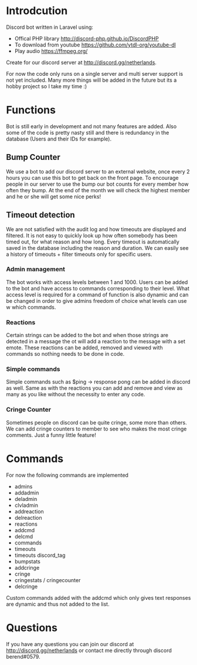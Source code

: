 # Introdcution
Discord bot written in Laravel using:
* Offical PHP library http://discord-php.github.io/DiscordPHP
* To download from youtube https://github.com/ytdl-org/youtube-dl
* Play audio https://ffmpeg.org/

Create for our discord server at http://discord.gg/netherlands.

For now the code only runs on a single server and multi server support 
is not yet included. Many more things will be added in the future but 
its a hobby project so I take my time :)

# Functions
Bot is still early in development and not many features are added. 
Also some of the code is pretty nasty still and there is redundancy in
the database (Users and their IDs for example). 

## Bump Counter
We use a bot to add our discord server to an external website, once every
2 hours you can use this bot to get back on the front page. To encourage
people in our server to use the bump our bot counts for every member how often
they bump. At the end of the month we will check the highest member and he
or she will get some nice perks!

## Timeout detection
We are not satisfied with the audit log and how timeouts are displayed and
filtered. It is not easy to quickly look up how often somebody has been timed
out, for what reason and how long. Every timeout is automatically saved
in the database including the reason and duration. We can easily see a history
of timeouts + filter timeouts only for specific users.

### Admin management
The bot works with access levels between 1 and 1000. Users can be added to
the bot and have access to commands corresponding to their level. What 
access level is required for a command of function is also dynamic and can 
be changed in order to give admins freedom of choice what levels can use w
which commands.

### Reactions
Certain strings can be added to the bot and when those strings are detected
in a message the ot will add a reaction to the message with a set emote. These
reactions can be added, removed and viewed with commands so nothing needs to be
done in code.

### Simple commands
Simple commands such as $ping -> response pong can be added in discord as well.
Same as with the reactions you can add and remove and view as many as you like
without the necessity to enter any code. 

### Cringe Counter
Sometimes people on discord can be quite cringe, some more than others.
We can add cringe counters to member to see who makes the most cringe 
comments. Just a funny little feature!

# Commands
For now the following commands are implemented
* admins
* addadmin
* deladmin
* clvladmin
* addreaction
* delreaction
* reactions
* addcmd
* delcmd
* commands
* timeouts
* timeouts discord_tag
* bumpstats
* addcringe
* cringe
* cringestats / cringecounter
* delcringe

Custom commands added with the addcmd which only gives text responses are 
dynamic and thus not added to the list.


# Questions
If you have any questions you can join our discord at http://discord.gg/netherlands
or contact me directly through discord berend#0579.
